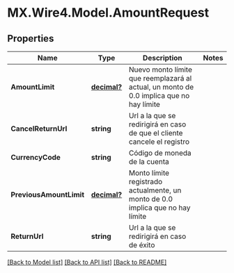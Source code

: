 # MX.Wire4.Model.AmountRequest
## Properties

Name | Type | Description | Notes
------------ | ------------- | ------------- | -------------
**AmountLimit** | [**decimal?**](BigDecimal.md) | Nuevo monto límite que reemplazará al actual, un monto de 0.0 implica que no hay límite | 
**CancelReturnUrl** | **string** | Url a la que se redirigirá en caso de que el cliente cancele el registro | 
**CurrencyCode** | **string** | Código de moneda de la cuenta | 
**PreviousAmountLimit** | [**decimal?**](BigDecimal.md) | Monto límite registrado actualmente, un monto de 0.0 implica que no hay límite | 
**ReturnUrl** | **string** | Url a la que se redirigirá en caso de éxito | 

[[Back to Model list]](../README.md#documentation-for-models) [[Back to API list]](../README.md#documentation-for-api-endpoints) [[Back to README]](../README.md)

